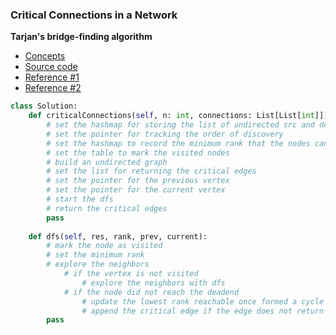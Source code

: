 ### Critical Connections in a Network
**Tarjan's bridge-finding algorithm**
- [Concepts](images/tarjan.png)
- [Source code](source/tarjan.py)
- [Reference #1](https://www.youtube.com/watch?v=jFZsDDB0-vo)
- [Reference #2](https://www.youtube.com/watch?v=RYaakWv5m6o)

```python
class Solution:
    def criticalConnections(self, n: int, connections: List[List[int]]) -> List[List[int]]:
        # set the hashmap for storing the list of undirected src and dests
        # set the pointer for tracking the order of discovery
        # set the hashmap to record the minimum rank that the nodes can reach      
        # set the table to mark the visited nodes 
        # build an undirected graph 
        # set the list for returning the critical edges
        # set the pointer for the previous vertex
        # set the pointer for the current vertex
        # start the dfs
        # return the critical edges 
        pass
        
    def dfs(self, res, rank, prev, current):
        # mark the node as visited 
        # set the minimum rank
        # explore the neighbors 
            # if the vertex is not visited
                # explore the neighbors with dfs 
            # if the node did not reach the deadend
                # update the lowest rank reachable once formed a cycle
                # append the critical edge if the edge does not return as a cycle
        pass
```
